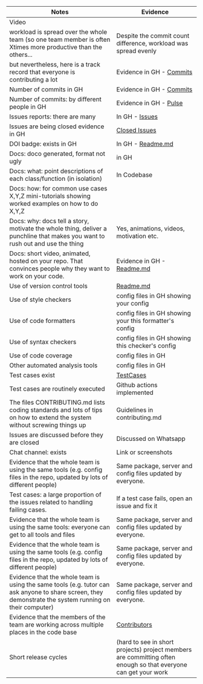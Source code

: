 |Notes| Evidence|
|-----|---------|
|Video|   |
|workload is spread over the whole team (so one team member is often Xtimes more productive than the others...| Despite the commit count difference, workload was spread evenly|
|but nevertheless, here is a track record that everyone is contributing a lot| Evidence in GH - [Commits](https://github.com/Kashika08/ShopSync/commits/main)|
|Number of commits	in GH| Evidence in GH - [Commits](https://github.com/Kashika08/ShopSync/commits/main)|
|Number of commits: by different people	in GH| Evidence in GH - [Pulse](https://github.com/Kashika08/ShopSync/pulse)|
|Issues reports: there are many| In GH - [Issues](https://github.com/Kashika08/ShopSync/issues?q=is%3Aopen+is%3Aissue)|
|Issues are being closed	evidence in GH| [Closed Issues](https://github.com/Kashika08/ShopSync/issues?q=is%3Aissue+is%3Aclosed)|
|DOI badge: exists	in GH| In GH - [Readme.md](https://github.com/Kashika08/ShopSync/blob/main/README.md)|
|Docs: doco generated, format not ugly | in GH| 
|Docs: what: point descriptions of each class/function (in isolation)| In Codebase |
|Docs: how: for common use cases X,Y,Z mini-tutorials showing worked examples on how to do X,Y,Z| |
|Docs: why: docs tell a story, motivate the whole thing, deliver a punchline that makes you want to rush out and use the thing | Yes, animations, videos, motivation etc.|
|Docs: short video, animated, hosted on your repo. That convinces people why they want to work on your code.	| Evidence in GH - [Readme.md](https://github.com/Kashika08/ShopSync/blob/main/README.md)|
|Use of version control tools	| [Readme.md](https://github.com/Kashika08/ShopSync/blob/main/README.md) |
|Use of style checkers|	config files in GH showing your config |
|Use of code formatters|	config files in GH showing your this formatter's config|
|Use of syntax checkers| config files in GH showing this checker's config|
|Use of code coverage| 	config files in GH|
|Other automated analysis tools| config files in GH|
|Test cases exist| [TestCases](https://github.com/Kashika08/ShopSync/tree/main/tests)|
|Test cases are routinely executed| Github actions implemented|
|The files CONTRIBUTING.md lists coding standards and lots of tips on how to extend the system without screwing things up  |Guidelines in contributing.md |
|Issues are discussed before they are closed | Discussed on Whatsapp |
|Chat channel: exists| 	Link or screenshots |
|Evidence that the whole team is using the same tools (e.g. config files in the repo, updated by lots of different people) | Same package, server and config files updated by everyone. |
|Test cases: a large proportion of the issues related to handling failing cases.|If a test case fails, open an issue and fix it|
|Evidence that the whole team is using the same tools: everyone can get to all tools and files|Same package, server and config files updated by everyone. |
|Evidence that the whole team is using the same tools (e.g. config files in the repo, updated by lots of different people)	|Same package, server and config files updated by everyone. |
|Evidence that the whole team is using the same tools (e.g. tutor can ask anyone to share screen, they demonstrate the system running on their computer)|Same package, server and config files updated by everyone. | 
|Evidence that the members of the team are working across multiple places in the code base	| [Contributors](https://github.com/Kashika08/ShopSync/graphs/contributors)
| Short release cycles| (hard to see in short projects) project members are committing often enough so that everyone can get your work|
